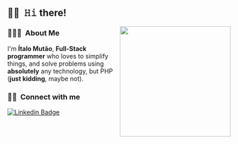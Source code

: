 ## 👋🏻 &nbsp;𝙷𝚒 there!</h2>

<img src="https://user-images.githubusercontent.com/74038190/213911110-aedbef38-a29f-4b6b-a65c-11608b4f75a5.gif" align="right" width="250" />

### 👨🏻‍💻 &nbsp;About Me

I'm **Ítalo Mutão**, **Full-Stack programmer** who loves to simplify things, and solve problems using **absolutely** any technology, but PHP (**just kidding**, maybe not).

### 🤝🏻 &nbsp;Connect with me

[![Linkedin Badge](https://img.shields.io/badge/LinkedIn-0077B5?style=for-the-badge&logo=linkedin&logoColor=white)](https://www.linkedin.com/in/italo-mutao/)